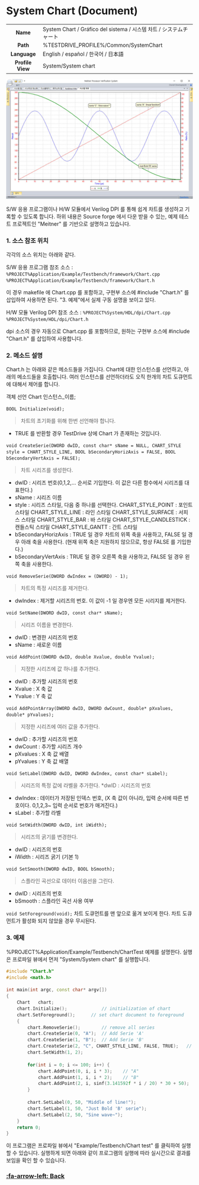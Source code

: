 # System Chart (Document)

| | |
| :------------: | ------------ |
| **Name**  | System Chart / Gráfico del sistema / 시스템 차트 / システムチャート |
| **Path**  | %TESTDRIVE_PROFILE%/Common/SystemChart  |
| **Language**  | English / español / 한국어 / 日本語  |
| **Profile View** | System/System chart  |

![system_chart](img/Document_SystemChart.jpg)

S/W 응용 프로그램이나 H/W 모듈에서 Verilog DPI 를 통해 쉽게 차트를 생성하고 기록할 수 있도록 합니다.
하위 내용은 Source forge 에서 다운 받을 수 있는, 예제 테스트 프로젝트인 "Meitner" 를 기반으로 설명하고 있습니다.

### 1. 소스 참조 위치

각각의 소스 위치는 아래와 같다.

S/W 응용 프로그램 참조 소스 : 
`%PROJECT%Application/Example/Testbench/framework/Chart.cpp`
`%PROJECT%Application/Example/Testbench/framework/Chart.h`

이 경우 makefile 에 Chart.cpp 를 포함하고, 구현부 소스에 #include "Chart.h" 를 삽입하여 사용하면 된다.
"3. 예제"에서 실제 구동 설명을 보이고 있다.

H/W 모듈 Verilog DPI 참조 소스 : 
`%PROJECT%System/HDL/dpi/Chart.cpp`
`%PROJECT%System/HDL/dpi/Chart.h`

dpi 소스의 경우 자동으로 Chart.cpp 를 포함하므로, 원하는 구현부 소스에 #include "Chart.h" 를 삽입하여 사용합니다.


### 2. 메소드 설명

Chart.h 는 아래와 같은 메소드들을 가집니다.
Chart에 대한 인스턴스를 선언하고, 아래의 메소드들을 호출합니다.
여러 인스턴스를 선언하더라도 오직 한개의 차트 도큐먼트에 대해서 제어를 합니다.

객체 선언
	Chart  인스턴스_이름;

`BOOL Initialize(void);`
> 차트의 초기화를 위해 한번 선언해야 합니다.
* TRUE 를 반환할 경우 TestDrive 상에 Chart 가 존재하는 것입니다.

`void CreateSerie(DWORD dwID, const char* sName = NULL, CHART_STYLE style = CHART_STYLE_LINE, BOOL bSecondaryHorizAxis = FALSE, BOOL bSecondaryVertAxis = FALSE);`
> 차트 시리즈를 생성한다.
* dwID		: 시리즈 번호(0,1,2,... 순서로 기입한다. 이 값은 다른 함수에서 시리즈를 대표한다.)
* sName	: 시리즈 이름
* style		: 시리즈 스타일, 다음 중 하나를 선택한다.
 CHART_STYLE_POINT			: 포인트 스타일
 CHART_STYLE_LINE			: 라인 스타일
 CHART_STYLE_SURFACE		: 서피스 스타일
 CHART_STYLE_BAR				: 바 스타일
 CHART_STYLE_CANDLESTICK		: 캔들스틱 스타일
 CHART_STYLE_GANTT			: 간트 스타일
* bSecondaryHorizAxis
 : TRUE 일 경우 차트의 위쪽 축을 사용하고, FALSE 일 경우 아래 축을 사용한다.
 (현재 위쪽 축은 지원하지 않으므로, 항상 FALSE 를 기입한다.)
*  bSecondaryVertAxis
 : TRUE 일 경우 오른쪽 축을 사용하고, FALSE 일 경우 왼쪽 축을 사용한다.


`void RemoveSerie(DWORD dwIndex = (DWORD) - 1);`
> 차트의 특정 시리즈를 제거한다.
* dwIndex	: 제거할 시리즈의 번호. 이 값이 -1 일 경우엔 모든 시리지를 제거한다.

`void SetName(DWORD dwID, const char* sName);`
> 시리즈 이름을 변경한다.
* dwID		: 변경한 시리즈의 번호
* sName	: 새로운 이름

`void AddPoint(DWORD dwID, double Xvalue, double Yvalue);`
> 지정한 시리즈에 값 하나를 추가한다.
* dwID		: 추가할 시리즈의 번호
* Xvalue	: X 축 값
* Yvalue	: Y 축 값

	

`void AddPointArray(DWORD dwID, DWORD dwCount, double* pXvalues, double* pYvalues);`
> 지정한 시리즈에 여러 값을 추가한다.
* dwID		: 추가할 시리즈의 번호
* dwCount	: 추가할 시리즈 개수
* pXvalues	: X 축 값 배열
* pYvalues	: Y 축 값 배열


`void SetLabel(DWORD dwID, DWORD dwIndex, const char* sLabel);`
> 시리즈의 특정 값에 라벨을 추가한다.
*dwID		: 시리즈의 번호
* dwIndex	: 데이터가 저장된 인덱스 번호, 
 (X 축 값이 아니라, 입력 순서에 따른 번호이다.
  0,1,2,3~ 입력 순서로 번호가 매겨진다.)
* sLabel	: 추가할 라벨


`void SetWidth(DWORD dwID, int iWidth);`
> 시리즈의 굵기를 변경한다.
* dwID		: 시리즈의 번호
* iWidth	: 시리즈 굵기 (기본 1)


`void SetSmooth(DWORD dwID, BOOL bSmooth);`
> 스플라인 곡선으로 데이터 이음선을 그린다.
* dwID		: 시리즈의 번호
* bSmooth	: 스플라인 곡선 사용 여부


`void SetForeground(void);`
	차트 도큐먼트를 맨 앞으로 옮겨 보이게 한다.
	차트 도큐먼트가 활성화 되지 않았을 경우 무시된다.


### 3. 예제

%PROJECT%Application/Example/Testbench/ChartTest 예제를 설명한다.
실행은 프로파일 뷰에서 먼저 "System/System chart" 를 실행합니다.
```cpp
#include "Chart.h"
#include <math.h>

int main(int argc, const char* argv[])
{
	Chart	chart;
	chart.Initialize();				// initialization of chart
	chart.SetForeground();		// set chart document to foreground
	{
		chart.RemoveSerie();		// remove all series
		chart.CreateSerie(0, "A");	// Add Serie 'A'
		chart.CreateSerie(1, "B");	// Add Serie 'B'
		chart.CreateSerie(2, "C", CHART_STYLE_LINE, FALSE, TRUE);	// Add Serie 'C' (%)
		chart.SetWidth(1, 2);

		for(int i = 0; i <= 100; i++) {
			chart.AddPoint(0, i, i * 3);	// "A"
			chart.AddPoint(1, i, i * 2);	// "B"
			chart.AddPoint(2, i, sinf(3.141592f * i / 20) * 30 + 50);	// "C"
		}

		chart.SetLabel(0, 50, "Middle of line!");
		chart.SetLabel(1, 50, "Just Bold 'B' serie");
		chart.SetLabel(2, 50, "Sine wave~");
	}
	return 0;
}
```
이 프로그램은 프로파일 뷰에서 "Example/Testbench/Chart test" 를 클릭하여 실행할 수 있습니다.
실행하게 되면 아래와 같이 프로그램의 실행에 따라 실시간으로 결과를 보임을 확인 할 수 있습니다.

### [:fa-arrow-left: Back](?top.md)
